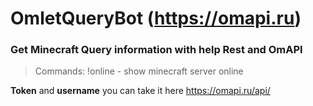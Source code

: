 # OmletQueryBot (https://omapi.ru)


### Get Minecraft Query information with help Rest and OmAPI

> Commands:
>  !online - show minecraft server online

**Token** and **username** you can take it here https://omapi.ru/api/
